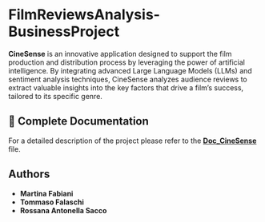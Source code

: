 # FilmReviewsAnalysis-BusinessProject

**CineSense** is an innovative application designed to support the film production and
distribution process by leveraging the power of artificial intelligence. By integrating
advanced Large Language Models (LLMs) and sentiment analysis techniques,
CineSense analyzes audience reviews to extract valuable insights into the key factors
that drive a film’s success, tailored to its specific genre.

## 📄 Complete Documentation
For a detailed description of the project please refer to the [**Doc_CineSense**](./Doc_CineSense.pdf) file.

## Authors
- **Martina Fabiani**
- **Tommaso Falaschi**
- **Rossana Antonella Sacco**
